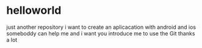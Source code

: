 # helloworld
just another repository
i want to create an aplicacation with android and ios someboddy can help me and i want you introduce me to use the Git thanks a lot
